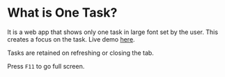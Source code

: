# What is One Task?

It is a web app that shows only one task in large font set by the user. This creates a focus on the task. Live demo [here](https://shakil-shahadat.github.io/onetask/).

Tasks are retained on refreshing or closing the tab.

Press `F11` to go full screen.
